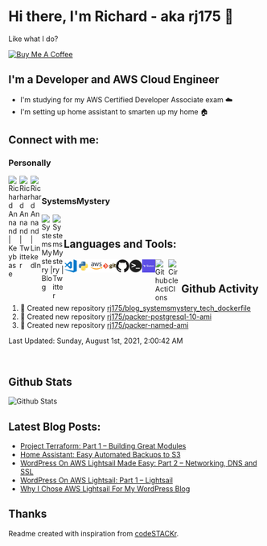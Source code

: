 # Hi there, I'm Richard - aka rj175 :wave:

Like what I do?

<a href="https://www.buymeacoffee.com/systemsmystery" target="_blank"><img width="174px" src="https://cdn.buymeacoffee.com/buttons/v2/default-red.png" alt="Buy Me A Coffee" ></a>
<br />

## I'm a Developer and AWS Cloud Engineer

- I'm studying for my AWS Certified Developer Associate exam :cloud:
- I'm setting up home assistant to smarten up my home :house:

## Connect with me:

### Personally

[<img align="left" alt="Richard Annand | Keybase" width="22px" src="https://cdn.jsdelivr.net/npm/simple-icons@v3/icons/keybase.svg" />][keybase]
[<img align="left" alt="Richard Annand | Twitter" width="22px" src="https://cdn.jsdelivr.net/npm/simple-icons@v3/icons/twitter.svg" />][twitter]
[<img align="left" alt="Richard Annand | LinkedIn" width="22px" src="https://cdn.jsdelivr.net/npm/simple-icons@v3/icons/linkedin.svg" />][linkedin]
<br />

### SystemsMystery
[<img align="left" alt="Systems Mystery | Blog" width="22px" src="https://cdn.jsdelivr.net/npm/simple-icons@v3/icons/wordpress.svg" />][blog]
[<img align="left" alt="SystemsMystery | Twitter" width="22px" src="https://cdn.jsdelivr.net/npm/simple-icons@v3/icons/twitter.svg" />][twitter]
<br />

## Languages and Tools:

<img align="left" alt="Visual Studio Code" width="26px" src="https://raw.githubusercontent.com/github/explore/80688e429a7d4ef2fca1e82350fe8e3517d3494d/topics/visual-studio-code/visual-studio-code.png" />
<img align="left" alt="Python" width="26px" src="https://raw.githubusercontent.com/github/explore/80688e429a7d4ef2fca1e82350fe8e3517d3494d/topics/python/python.png" />
<img align="left" alt="AWS" width="26px" src="https://raw.githubusercontent.com/github/explore/fbceb94436312b6dacde68d122a5b9c7d11f9524/topics/aws/aws.png" />
<img align="left" alt="Git" width="26px" src="https://raw.githubusercontent.com/github/explore/80688e429a7d4ef2fca1e82350fe8e3517d3494d/topics/git/git.png" />
<img align="left" alt="GitHub" width="26px" src="https://raw.githubusercontent.com/github/explore/78df643247d429f6cc873026c0622819ad797942/topics/github/github.png" />
<img align="left" alt="Terminal" width="26px" src="https://raw.githubusercontent.com/github/explore/80688e429a7d4ef2fca1e82350fe8e3517d3494d/topics/terminal/terminal.png" />
<img align="left" alt="Terraform" width="26px" src="https://raw.githubusercontent.com/github/explore/80688e429a7d4ef2fca1e82350fe8e3517d3494d/topics/terraform/terraform.png" />
<img align="left" alt="Github Actions" width="26px" src="https://cdn.jsdelivr.net/npm/simple-icons@v3/icons/githubactions.svg" />
<img align="left" alt="Circle CI" width="26px" src="https://cdn.jsdelivr.net/npm/simple-icons@v3/icons/circleci.svg" />
<br />

## Github Activity
<!--RECENT_ACTIVITY:start-->
1. 📔 Created new repository [rj175/blog_systemsmystery_tech_dockerfile](https://github.com/rj175/blog_systemsmystery_tech_dockerfile)
2. 📔 Created new repository [rj175/packer-postgresql-10-ami](https://github.com/rj175/packer-postgresql-10-ami)
3. 📔 Created new repository [rj175/packer-named-ami](https://github.com/rj175/packer-named-ami)

<!--RECENT_ACTIVITY:last_update-->
Last Updated: Sunday, August 1st, 2021, 2:00:42 AM
<!--RECENT_ACTIVITY:last_update_end-->
<!--RECENT_ACTIVITY:end-->

<br />

## Github Stats
![Github Stats](https://github-readme-stats.rj175.vercel.app/api?username=rj175&show_icons=true&hide_border=true)

## Latest Blog Posts:
<!-- BLOG-POST-LIST:START -->
- [Project Terraform: Part 1 – Building Great Modules](/project-terraform-making-great-modules/)
- [Home Assistant: Easy Automated Backups to S3](/home-assistant-easy-automated-backups-to-s3/)
- [WordPress On AWS Lightsail Made Easy: Part 2 – Networking, DNS and SSL](/wordpress-lightsail-networking-dns-ssl/)
- [WordPress On AWS Lightsail: Part 1 – Lightsail](/wordpress-aws-lightsail-part-1-lightsail/)
- [Why I Chose AWS Lightsail For My WordPress Blog](/why-i-chose-lightsail-over-roll-your-own/)
<!-- BLOG-POST-LIST:END -->

## Thanks
Readme created with inspiration from [codeSTACKr][codeSTACKr].

[blog]: https://blog.systemsmystery.tech
[keybase]: https://keybase.io/richard_annand
[twitter]: https://twitter.com/rj175
[twitter_sm]: https://twitter.com/SystemsMystery
[linkedin]: https://www.linkedin.com/in/richardannand/
[codeSTACKr]: https://github.com/codeSTACKr

